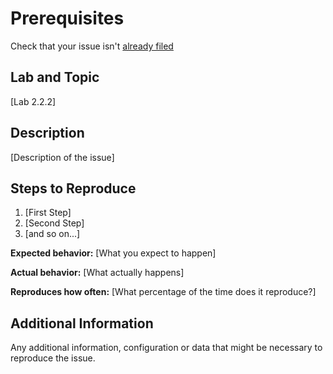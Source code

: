 <!--

Have you read Stelligent Nu's Code of Conduct? By filing an Issue, you are
expected to comply with it, including treating everyone with respect:
[CODE OF CONDUCT](.github/CODE_OF_CONDUCT.md)

-->

# Prerequisites

Check that your issue isn't [already filed](https://github.com/stelligent/stelligent-nu/issues?utf8=%E2%9C%93&q=is%3Aissue)

## Lab and Topic

[Lab 2.2.2]

## Description

[Description of the issue]

## Steps to Reproduce

1. [First Step]
1. [Second Step]
1. [and so on...]

__Expected behavior:__ [What you expect to happen]

__Actual behavior:__ [What actually happens]

__Reproduces how often:__ [What percentage of the time does it reproduce?]

## Additional Information

Any additional information, configuration or data that might be necessary to
reproduce the issue.

